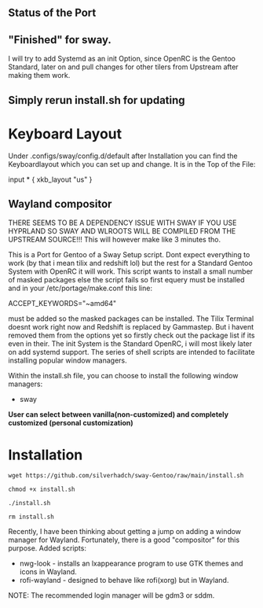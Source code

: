 ## Status of the Port

## "Finished" for sway. 
I will try to add Systemd as an init Option, since OpenRC is the Gentoo Standard, later on and pull changes for other tilers from
Upstream after making them work.
## Simply rerun install.sh for updating

# Keyboard Layout
Under .configs/sway/config.d/default after Installation you can find the Keyboardlayout which you can set up and change. It is in the Top of the File:

input * {
xkb_layout "us"
}

## Wayland compositor

THERE SEEMS TO BE A DEPENDENCY ISSUE WITH SWAY IF YOU USE HYPRLAND SO SWAY AND WLROOTS WILL BE COMPILED FROM THE UPSTREAM SOURCE!!!
This will however make like 3 minutes tho.

This is a Port for Gentoo of a Sway Setup script. Dont expect everything to work (by that i mean tilix and redshift lol) but the rest for a Standard Gentoo System with OpenRC it will work. This script wants to install a small number of masked packages else the script fails so first equery must be installed and in your /etc/portage/make.conf this line:

ACCEPT_KEYWORDS="~amd64" 

must be added so the masked packages can be installed. The Tilix Terminal doesnt work right now and Redshift is replaced by Gammastep. But i havent removed them from the options yet so firstly check out the package list if its even in their. The init System is the Standard OpenRC, i will most likely later on add systemd support.
The series of shell scripts are intended to facilitate installing popular window managers.

Within the install.sh file, you can choose to install the following window managers:

* sway

**User can select between vanilla(non-customized) and completely customized (personal customization)** 


# Installation

``` 
wget https://github.com/silverhadch/sway-Gentoo/raw/main/install.sh

chmod +x install.sh

./install.sh

rm install.sh

```

Recently, I have been thinking about getting a jump on adding a window manager for Wayland.  Fortunately, there is a good "compositor" for this purpose.
Added scripts:

* nwg-look - installs an lxappearance program to use GTK themes and icons in Wayland.
* rofi-wayland - designed to behave like rofi(xorg) but in Wayland.

NOTE:  The recommended login manager will be gdm3 or sddm.
